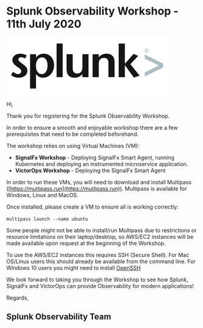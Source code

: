 # Splunk Observability Workshop - 11th July 2020

![Splunk Logo](docs/images/splunk-logo.png)

Hi,

Thank you for registering for the Splunk Observability Workshop.

In order to ensure a smooth and enjoyable workshop there are a few prerequisites that need to be completed beforehand.

The workshop relies on using Virtual Machines (VM):

* **SignalFx Workshop** - Deploying SignalFx Smart Agent, running Kubernetes and deploying an instrumented microservice application.
* **VictorOps Workshop** - Deploying the SignalFx Smart Agent

In order to run these VMs, you will need to download and install Multipass ([https://multipass.run](https://mutlipass.run)). Multipass is available for Windows, Linux and MacOS.

Once installed, please create a VM to ensure all is working correctly:

`multipass launch --name ubuntu`

Some people might not be able to install/run Multipass due to restrictions or resource limitations on their laptop/desktop, so AWS/EC2 instances will be made available upon request at the beginning of the Workshop.

To use the AWS/EC2 instances this requires SSH (Secure Shell). For Mac OS/Linux users this should already be available from the command line. For Windows 10 users you might need to install [OpenSSH](https://docs.microsoft.com/en-us/windows-server/administration/openssh/openssh_install_firstuse)

We look forward to taking you through the Workshop to see how Splunk, SignalFx and VictorOps can provide Observability for modern applications!

Regards,

## Splunk Observability Team
